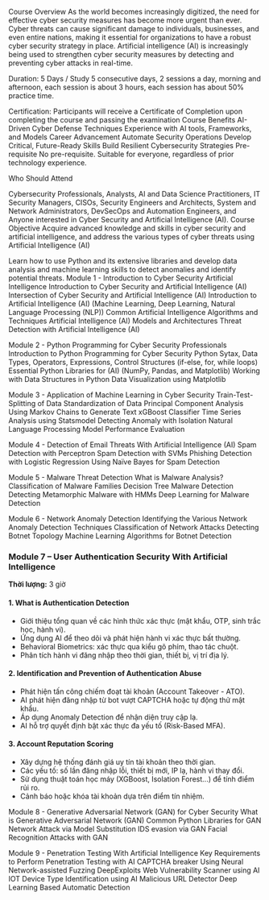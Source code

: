 Course Overview As the world becomes increasingly digitized, the need for effective cyber security measures has become more urgent than ever. Cyber threats can cause significant damage to individuals, businesses, and even entire nations, making it essential for organizations to have a robust cyber security strategy in place. Artificial intelligence (AI) is increasingly being used to strengthen cyber security measures by detecting and preventing cyber attacks in real-time.

Duration: 5 Days / Study 5 consecutive days, 2 sessions a day, morning and afternoon, each session is about 3 hours, each session has about 50% practice time.

Certification: Participants will receive a Certificate of Completion upon completing the course and passing the examination Course Benefits AI-Driven Cyber Defense Techniques Experience with AI tools, Frameworks, and Models Career Advancement Automate Security Operations Develop Critical, Future-Ready Skills Build Resilient Cybersecurity Strategies Pre-requisite No pre-requisite. Suitable for everyone, regardless of prior technology experience.

Who Should Attend

Cybersecurity Professionals, Analysts, AI and Data Science Practitioners, IT Security Managers, CISOs, Security Engineers and Architects, System and Network Administrators, DevSecOps and Automation Engineers, and Anyone interested in Cyber Security and Artificial Intelligence (AI). Course Objective Acquire advanced knowledge and skills in cyber security and artificial intelligence, and address the various types of cyber threats using Artificial Intelligence (AI)

Learn how to use Python and its extensive libraries and develop data analysis and machine learning skills to detect anomalies and identify potential threats. Module 1 - Introduction to Cyber Security Artificial Intelligence Introduction to Cyber Security and Artificial Intelligence (AI) Intersection of Cyber Security and Artificial Intelligence (AI) Introduction to Artificial Intelligence (AI) (Machine Learning, Deep Learning, Natural Language Processing (NLP)) Common Artificial Intelligence Algorithms and Techniques Artificial Intelligence (AI) Models and Architectures Threat Detection with Artificial Intelligence (AI)

Module 2 - Python Programming for Cyber Security Professionals Introduction to Python Programming for Cyber Security Python Sytax, Data Types, Operators, Expressions, Control Structures (if-else, for, while loops) Essential Python Libraries for (AI) (NumPy, Pandas, and Matplotlib) Working with Data Structures in Python Data Visualization using Matplotlib

Module 3 - Application of Machine Learning in Cyber Security Train-Test-Splitting of Data Standardization of Data Principal Component Analysis Using Markov Chains to Generate Text xGBoost Classifier Time Series Analysis using Statsmodel Detecting Anomaly with Isolation Natural Language Processing Model Performance Evaluation

Module 4 - Detection of Email Threats With Artificial Intelligence (AI) Spam Detection with Perceptron Spam Detection with SVMs Phishing Detection with Logistic Regression Using Naïve Bayes for Spam Detection

Module 5 - Malware Threat Detection What is Malware Analysis? Classification of Malware Families Decision Tree Malware Detection Detecting Metamorphic Malware with HMMs Deep Learning for Malware Detection

Module 6 - Network Anomaly Detection Identifying the Various Network Anomaly Detection Techniques Classification of Network Attacks Detecting Botnet Topology Machine Learning Algorithms for Botnet Detection

### **Module 7 – User Authentication Security With Artificial Intelligence**

**Thời lượng:** 3 giờ

#### **1. What is Authentication Detection**

- Giới thiệu tổng quan về các hình thức xác thực (mật khẩu, OTP, sinh trắc học, hành vi).
- Ứng dụng AI để theo dõi và phát hiện hành vi xác thực bất thường.
- Behavioral Biometrics: xác thực qua kiểu gõ phím, thao tác chuột.
- Phân tích hành vi đăng nhập theo thời gian, thiết bị, vị trí địa lý.

#### **2. Identification and Prevention of Authentication Abuse**

- Phát hiện tấn công chiếm đoạt tài khoản (Account Takeover - ATO).
- AI phát hiện đăng nhập từ bot vượt CAPTCHA hoặc tự động thử mật khẩu.
- Áp dụng Anomaly Detection để nhận diện truy cập lạ.
- AI hỗ trợ quyết định bật xác thực đa yếu tố (Risk-Based MFA).

#### **3. Account Reputation Scoring**

- Xây dựng hệ thống đánh giá uy tín tài khoản theo thời gian.
- Các yếu tố: số lần đăng nhập lỗi, thiết bị mới, IP lạ, hành vi thay đổi.
- Sử dụng thuật toán học máy (XGBoost, Isolation Forest...) để tính điểm rủi ro.
- Cảnh báo hoặc khóa tài khoản dựa trên điểm tín nhiệm.

Module 8 - Generative Adversarial Network (GAN) for Cyber Security What is Generative Adversarial Network (GAN) Common Python Libraries for GAN Network Attack via Model Substitution IDS evasion via GAN Facial Recognition Attacks with GAN

Module 9 - Penetration Testing With Artificial Intelligence Key Requirements to Perform Penetration Testing with AI CAPTCHA breaker Using Neural Network-assisted Fuzzing DeepExploits Web Vulnerability Scanner using AI IOT Device Type Identification using AI Malicious URL Detector Deep Learning Based Automatic Detection